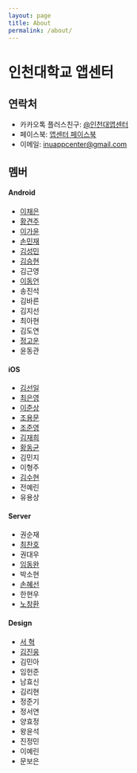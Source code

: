 ```yaml
---
layout: page
title: About
permalink: /about/
---
```


# 인천대학교 앱센터

## 연락처

* 카카오톡 플러스친구: [@인천대앱센터](https://pf.kakao.com/_xgxaSLd)
* 페이스북: [앱센터 페이스북](https://www.facebook.com/INUAppCenter)
* 이메일: inuappcenter@gmail.com

## 멤버

#### Android

* [이채은](https://github.com/chaeeun)
* [황견주](https://github.com/Kyun-J)
* [이가윤](https://github.com/Gayoon)
* [손민재](https://github.com/bungabear)
* [김성민](https://github.com/pinokio531)
* [김승현](https://github.com/coee)
* 김근영
* [이동언](https://github.com/ide127)
* 송진석
* 김바른
* 김지선
* 최아현
* 김도연
* [정고운](https://github.com/GowoonJ)
* 윤동관

#### iOS

* [김선일](https://github.com/Seonift)
* [최은영](https://github.com/emily7485)
* [이준상](https://github.com/zunzunzun)
* [조용문](https://github.com/choymoon)
* [조준영](https://github.com/chojunyng)
* [김재희](https://github.com/jaehui327)
* [황동균](https://github.com/dongdong97)
* 김민지
* 이형주
* [김수현](https://github.com/suhyun9921)
* 전예린
* 유용상

#### Server

* 권순재
* [최찬호](https://github.com/ftilrftilr12)
* 권대우
* [임동완](https://github.com/doukong)
* 박소현
* [손혜선](https://github.com/SonHyeSeon)
* 한현우
* [노창환](https://github.com/nohchanghwan)

#### Design

* [서 혁](https://github.com/spemer)
* [김진웅](https://github.com/Woongdesign)
* 김민아
* 임헌준
* 남효신
* 김리현
* 정준기
* 정서연
* 양효정
* 왕윤석
* 진정민
* 이예린
* 문보은
